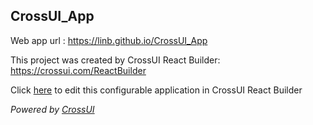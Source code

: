 ## CrossUI_App
Web app url : https://linb.github.io/CrossUI_App

This project was created by CrossUI React Builder: https://crossui.com/ReactBuilder

Click [here](https://crossui.com/ReactBuilder/#!from=github&owner=linb&repo=CrossUI_App) to edit this configurable application in CrossUI React Builder

<i>Powered by [CrossUI](https://crossui.com)</i>
